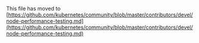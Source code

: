 This file has moved to [https://github.com/kubernetes/community/blob/master/contributors/devel/node-performance-testing.md](https://github.com/kubernetes/community/blob/master/contributors/devel/node-performance-testing.md)

